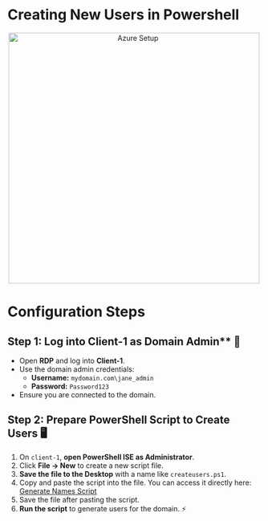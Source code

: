 # Creating New Users in Powershell

<p align="center">
  <img src="https://i.imgur.com/gUKUoFk.png" alt="Azure Setup" width="500"/>
</p>

# Configuration Steps
## Step 1: Log into Client-1 as Domain Admin** 🔑

- Open **RDP** and log into **Client-1**.
- Use the domain admin credentials:
  - **Username:** `mydomain.com\jane_admin`
  - **Password:** `Password123`
- Ensure you are connected to the domain.

## Step 2: Prepare PowerShell Script to Create Users 🖥️

1. On `client-1`, **open PowerShell ISE as Administrator**.  
2. Click **File → New** to create a new script file.  
3. **Save the file to the Desktop** with a name like `createusers.ps1`.  
4. Copy and paste the script into the file. You can access it directly here: [Generate Names Script](docs/Generate-Names-Create-Users.ps1)  
5. Save the file after pasting the script.
6. **Run the script** to generate users for the domain. ⚡
